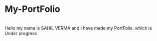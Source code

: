 # My-PortFolio

<br>
Hello my name is SAHIL VERMA 
and I have made my PortFolio. 
which is Under progress
<br>


